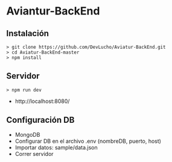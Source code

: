 # Aviantur-BackEnd

## Instalación
```
> git clone https://github.com/DevLucho/Aviatur-BackEnd.git
> cd Aviatur-BackEnd-master
> npm install
```

## Servidor
```
> npm run dev

```
- http://localhost:8080/

## Configuración DB
- MongoDB
- Configurar DB en el archivo .env (nombreDB, puerto, host) 
- Importar datos: sample/data.json
- Correr servidor